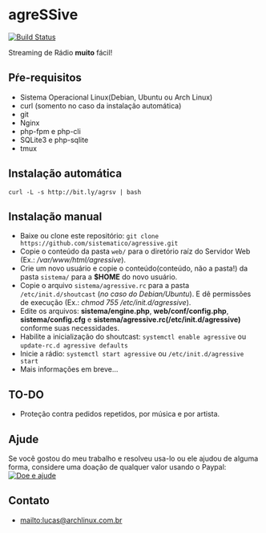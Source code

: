 # agreSSive  

[![Build Status](https://travis-ci.org/sistematico/agressive.svg?branch=master)](https://travis-ci.org/sistematico/agressive)  

Streaming de Rádio <b>muito</b> fácil!

## Pŕe-requisitos

* Sistema Operacional Linux(Debian, Ubuntu ou Arch Linux)
* curl (somento no caso da instalação automática)
* git
* Nginx
* php-fpm e php-cli
* SQLite3 e php-sqlite
* tmux

## Instalação automática

```  
curl -L -s http://bit.ly/agrsv | bash  
```

## Instalação manual
* Baixe ou clone este repositório: `git clone https://github.com/sistematico/agressive.git`
* Copie o conteúdo da pasta `web/` para o diretório raíz do Servidor Web (Ex.: */var/www/html/agressive*).
* Crie um novo usuário e copie o conteúdo(conteúdo, não a pasta!) da pasta `sistema/` para a **$HOME** do novo usuário.
* Copie o arquivo `sistema/agressive.rc` para a pasta `/etc/init.d/shoutcast` (*no caso do Debian/Ubuntu*). E dê permissões de execução (Ex.: *chmod 755 /etc/init.d/agressive*).
* Edite os arquivos: **sistema/engine.php**, **web/conf/config.php**, **sistema/config.cfg** e **sistema/agressive.rc(/etc/init.d/agressive)** conforme suas necessidades.
* Habilite a inicialização do shoutcast: `systemctl enable agressive` ou `update-rc.d agressive defaults`
* Inicie a rádio: `systemctl start agressive` ou `/etc/init.d/agressive start`
* Mais informações em breve...

## TO-DO
* Proteção contra pedidos repetidos, por música e por artista.

## Ajude
Se você gostou do meu trabalho e resolveu usa-lo ou ele ajudou de alguma forma, considere uma doação de qualquer valor usando o Paypal:  
<a href='https://www.paypal.com/cgi-bin/webscr?cmd=_s-xclick&hosted_button_id=QCHXHH4NDDAVE' target='_blank'>
<img src='https://sistematico.github.io/img/doacao.png' alt='Doe e ajude' />
</a>


## Contato
* <mailto:lucas@archlinux.com.br>
